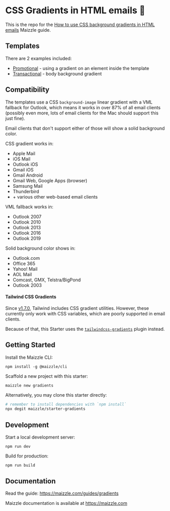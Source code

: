 # CSS Gradients in HTML emails 🌈

This is the repo for the [How to use CSS background gradients in HTML emails](https://maizzle.com/guides/gradients) Maizzle guide.

## Templates

There are 2 examples included:

- [Promotional](https://github.com/maizzle/starter-gradients/blob/master/src/templates/promotional.html) - using a gradient on an element inside the template
- [Transactional](https://github.com/maizzle/starter-gradients/blob/master/src/templates/transactional.html) - body background gradient

## Compatibility

The templates use a CSS `background-image` linear gradient with a VML fallback for Outlook, which means it works in over 87% of all email clients (possibly even more, lots of email clients for the Mac should support this just fine).

Email clients that don't support either of those will show a solid background color.

CSS gradient works in:

- Apple Mail
- iOS Mail
- Outlook iOS
- Gmail iOS
- Gmail Android
- Gmail Web, Google Apps (browser)
- Samsung Mail
- Thunderbird
- \+ various other web-based email clients

VML fallback works in:

- Outlook 2007
- Outlook 2010
- Outlook 2013
- Outlook 2016
- Outlook 2019

Solid background color shows in:

- Outlook.com
- Office 365
- Yahoo! Mail
- AOL Mail
- Comcast, GMX, Telstra/BigPond
- Outlook 2003

#### Tailwind CSS Gradients

Since [v1.7.0](https://github.com/tailwindlabs/tailwindcss/releases/tag/v1.7.0), Tailwind includes CSS gradient utilities. However, these currently only work with CSS variables, which are poorly supported in email clients.

Because of that, this Starter uses the [`tailwindcss-gradients`](https://github.com/benface/tailwindcss-gradients) plugin instead.

## Getting Started

Install the Maizzle CLI:

```
npm install -g @maizzle/cli
```

Scaffold a new project with this starter:

```
maizzle new gradients
```

Alternatively, you may clone this starter directly:

```bash
# remember to install dependencies with `npm install`
npx degit maizzle/starter-gradients
```

## Development

Start a local development server:

```
npm run dev
```

Build for production:

```
npm run build
```

## Documentation

Read the guide: https://maizzle.com/guides/gradients

Maizzle documentation is available at https://maizzle.com
